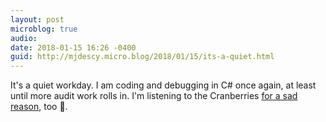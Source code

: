 ```yaml
---
layout: post
microblog: true
audio: 
date: 2018-01-15 16:26 -0400
guid: http://mjdescy.micro.blog/2018/01/15/its-a-quiet.html
---
```

It's a quiet workday. I am coding and debugging in C# once again, at least until more audit work rolls in. I'm listening to the Cranberries [for a sad reason](https://www.nytimes.com/2018/01/15/obituaries/dolores-oriordan-dead.html), too 🎵.
